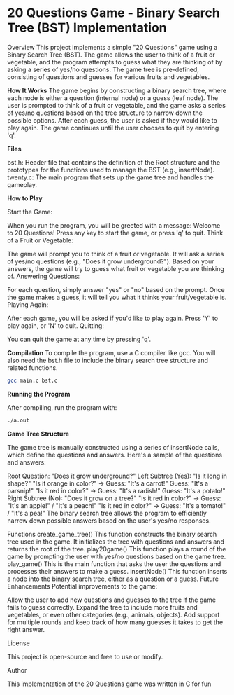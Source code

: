 # 20 Questions Game - Binary Search Tree (BST) Implementation
Overview
This project implements a simple "20 Questions" game using a Binary Search Tree (BST). The game allows the user to think of a fruit or vegetable, and the program attempts to guess what they are thinking of by asking a series of yes/no questions. The game tree is pre-defined, consisting of questions and guesses for various fruits and vegetables.

**How It Works**
The game begins by constructing a binary search tree, where each node is either a question (internal node) or a guess (leaf node).
The user is prompted to think of a fruit or vegetable, and the game asks a series of yes/no questions based on the tree structure to narrow down the possible options.
After each guess, the user is asked if they would like to play again.
The game continues until the user chooses to quit by entering 'q'.

**Files**

bst.h: Header file that contains the definition of the Root structure and the prototypes for the functions used to manage the BST (e.g., insertNode).
twenty.c: The main program that sets up the game tree and handles the gameplay.

**How to Play**

Start the Game:

When you run the program, you will be greeted with a message: Welcome to 20 Questions!
Press any key to start the game, or press 'q' to quit.
Think of a Fruit or Vegetable:

The game will prompt you to think of a fruit or vegetable.
It will ask a series of yes/no questions (e.g., "Does it grow underground?").
Based on your answers, the game will try to guess what fruit or vegetable you are thinking of.
Answering Questions:

For each question, simply answer "yes" or "no" based on the prompt.
Once the game makes a guess, it will tell you what it thinks your fruit/vegetable is.
Playing Again:

After each game, you will be asked if you'd like to play again. Press 'Y' to play again, or 'N' to quit.
Quitting:

You can quit the game at any time by pressing 'q'.

**Compilation**
To compile the program, use a C compiler like gcc. You will also need the bst.h file to include the binary search tree structure and related functions.

```bash
gcc main.c bst.c
```
**Running the Program**

After compiling, run the program with:

```bash
./a.out
```
**Game Tree Structure**

The game tree is manually constructed using a series of insertNode calls, which define the questions and answers. Here's a sample of the questions and answers:

Root Question: "Does it grow underground?"
Left Subtree (Yes):
"Is it long in shape?"
"Is it orange in color?" -> Guess: "It's a carrot!"
Guess: "It's a parsnip!"
"Is it red in color?" -> Guess: "It's a radish!"
Guess: "It's a potato!"
Right Subtree (No):
"Does it grow on a tree?"
"Is it red in color?" -> Guess: "It's an apple!" / "It's a peach!"
"Is it red in color?" -> Guess: "It's a tomato!" / "It's a pea!"
The binary search tree allows the program to efficiently narrow down possible answers based on the user's yes/no responses.

Functions
create_game_tree()
This function constructs the binary search tree used in the game. It initializes the tree with questions and answers and returns the root of the tree.
play20game()
This function plays a round of the game by prompting the user with yes/no questions based on the game tree.
play_game()
This is the main function that asks the user the questions and processes their answers to make a guess.
insertNode()
This function inserts a node into the binary search tree, either as a question or a guess.
Future Enhancements
Potential improvements to the game:

Allow the user to add new questions and guesses to the tree if the game fails to guess correctly.
Expand the tree to include more fruits and vegetables, or even other categories (e.g., animals, objects).
Add support for multiple rounds and keep track of how many guesses it takes to get the right answer.

License

This project is open-source and free to use or modify.

Author

This implementation of the 20 Questions game was written in C for fun
